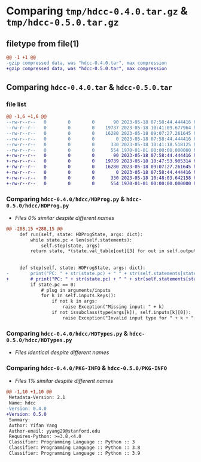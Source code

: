 # Comparing `tmp/hdcc-0.4.0.tar.gz` & `tmp/hdcc-0.5.0.tar.gz`

## filetype from file(1)

```diff
@@ -1 +1 @@
-gzip compressed data, was "hdcc-0.4.0.tar", max compression
+gzip compressed data, was "hdcc-0.5.0.tar", max compression
```

## Comparing `hdcc-0.4.0.tar` & `hdcc-0.5.0.tar`

### file list

```diff
@@ -1,6 +1,6 @@
--rw-r--r--   0        0        0       90 2023-05-18 07:58:44.444416 hdcc-0.4.0/README.md
--rw-r--r--   0        0        0    19737 2023-05-18 10:41:09.677964 hdcc-0.4.0/hdcc/HDProg.py
--rw-r--r--   0        0        0    16280 2023-05-18 09:07:27.261645 hdcc-0.4.0/hdcc/HDTypes.py
--rw-r--r--   0        0        0        0 2023-05-18 07:58:44.444416 hdcc-0.4.0/hdcc/__init__.py
--rw-r--r--   0        0        0      330 2023-05-18 10:41:18.518125 hdcc-0.4.0/pyproject.toml
--rw-r--r--   0        0        0      554 1970-01-01 00:00:00.000000 hdcc-0.4.0/PKG-INFO
+-rw-r--r--   0        0        0       90 2023-05-18 07:58:44.444416 hdcc-0.5.0/README.md
+-rw-r--r--   0        0        0    19739 2023-05-18 10:47:53.905314 hdcc-0.5.0/hdcc/HDProg.py
+-rw-r--r--   0        0        0    16280 2023-05-18 09:07:27.261645 hdcc-0.5.0/hdcc/HDTypes.py
+-rw-r--r--   0        0        0        0 2023-05-18 07:58:44.444416 hdcc-0.5.0/hdcc/__init__.py
+-rw-r--r--   0        0        0      330 2023-05-18 10:48:03.642158 hdcc-0.5.0/pyproject.toml
+-rw-r--r--   0        0        0      554 1970-01-01 00:00:00.000000 hdcc-0.5.0/PKG-INFO
```

### Comparing `hdcc-0.4.0/hdcc/HDProg.py` & `hdcc-0.5.0/hdcc/HDProg.py`

 * *Files 0% similar despite different names*

```diff
@@ -288,15 +288,15 @@
     def run(self, state: HDProgState, args: dict):
         while state.pc < len(self.statements):
             self.step(state, args)
         return state, *(state.val_table[out][3] for out in self.outputs)
         
 
     def step(self, state: HDProgState, args: dict):
-        print("PC: " + str(state.pc) + " " + str(self.statements[state.pc]))
+        # print("PC: " + str(state.pc) + " " + str(self.statements[state.pc]))
         if state.pc == 0:
             # plug in arguments/inputs
             for k in self.inputs.keys():
                 if not k in args:
                     raise Exception("Missing input: " + k)
                 if not issubclass(type(args[k]), self.inputs[k][0]):
                     raise Exception("Invalid input type for " + k + ": expected " + str(self.inputs[k][0]) + " but got " + str(type(args[k])))
```

### Comparing `hdcc-0.4.0/hdcc/HDTypes.py` & `hdcc-0.5.0/hdcc/HDTypes.py`

 * *Files identical despite different names*

### Comparing `hdcc-0.4.0/PKG-INFO` & `hdcc-0.5.0/PKG-INFO`

 * *Files 1% similar despite different names*

```diff
@@ -1,10 +1,10 @@
 Metadata-Version: 2.1
 Name: hdcc
-Version: 0.4.0
+Version: 0.5.0
 Summary: 
 Author: Yifan Yang
 Author-email: yyang29@stanford.edu
 Requires-Python: >=3.8,<4.0
 Classifier: Programming Language :: Python :: 3
 Classifier: Programming Language :: Python :: 3.8
 Classifier: Programming Language :: Python :: 3.9
```

